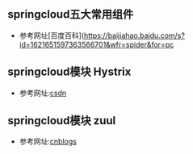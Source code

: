 ## springcloud五大常用组件  
+ 参考网址[百度百科](https://baijiahao.baidu.com/s?id=1621651597363566701&wfr=spider&for=pc
## springcloud模块 Hystrix
+ 参考网址:[csdn](https://blog.csdn.net/forezp/article/details/69934399)
## springcloud模块 zuul
+ 参考网址:[cnblogs](https://www.cnblogs.com/huangjuncong/p/9060984.html)